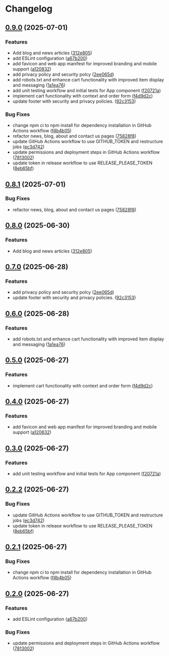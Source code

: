 # Changelog

## [0.9.0](https://github.com/SriKrushiArganicFarmingVarmiCompost/srikrushiarganicfarmingvarmicompost.github.io/compare/v0.8.1...v0.9.0) (2025-07-01)


### Features

* Add blog and news articles ([312e805](https://github.com/SriKrushiArganicFarmingVarmiCompost/srikrushiarganicfarmingvarmicompost.github.io/commit/312e805a643bde1d3a53b460c20b61f6a6f80d37))
* add ESLint configuration ([a67b200](https://github.com/SriKrushiArganicFarmingVarmiCompost/srikrushiarganicfarmingvarmicompost.github.io/commit/a67b20074b16a48f5d5c1d5dddf85f15eaca64bd))
* add favicon and web app manifest for improved branding and mobile support ([a120832](https://github.com/SriKrushiArganicFarmingVarmiCompost/srikrushiarganicfarmingvarmicompost.github.io/commit/a120832b34e39bd800afac9412343ca0e6d93996))
* add privacy policy and security polcy ([2ee065d](https://github.com/SriKrushiArganicFarmingVarmiCompost/srikrushiarganicfarmingvarmicompost.github.io/commit/2ee065d38591d3d735dc024c6433f5a913b47267))
* add robots.txt and enhance cart functionality with improved item display and messaging ([1a1ea76](https://github.com/SriKrushiArganicFarmingVarmiCompost/srikrushiarganicfarmingvarmicompost.github.io/commit/1a1ea76737d9403e4c17c4320870e6e6c3afa33c))
* add unit testing workflow and initial tests for App component ([f20721a](https://github.com/SriKrushiArganicFarmingVarmiCompost/srikrushiarganicfarmingvarmicompost.github.io/commit/f20721af91dada24e0bd1891df0244a143133799))
* implement cart functionality with context and order form ([f4d9d2c](https://github.com/SriKrushiArganicFarmingVarmiCompost/srikrushiarganicfarmingvarmicompost.github.io/commit/f4d9d2cc47a461d7deb1e1f84b796ae4d7b4d264))
* update footer with security and privacy policies. ([92c3153](https://github.com/SriKrushiArganicFarmingVarmiCompost/srikrushiarganicfarmingvarmicompost.github.io/commit/92c315317e5a1c52fb2eeaef2c15b5c66fa85951))


### Bug Fixes

* change npm ci to npm install for dependency installation in GitHub Actions workflow ([f4b4b05](https://github.com/SriKrushiArganicFarmingVarmiCompost/srikrushiarganicfarmingvarmicompost.github.io/commit/f4b4b054d789c28e6f6e8b88be9328660ba55580))
* refactor news, blog, about and contact us pages ([75828f8](https://github.com/SriKrushiArganicFarmingVarmiCompost/srikrushiarganicfarmingvarmicompost.github.io/commit/75828f83415e0f3230c841701cecbfc199e5ca47))
* update GitHub Actions workflow to use GITHUB_TOKEN and restructure jobs ([ec3d742](https://github.com/SriKrushiArganicFarmingVarmiCompost/srikrushiarganicfarmingvarmicompost.github.io/commit/ec3d74231934cba82d7f92c12f52e2ffbe993f1d))
* update permissions and deployment steps in GitHub Actions workflow ([7813002](https://github.com/SriKrushiArganicFarmingVarmiCompost/srikrushiarganicfarmingvarmicompost.github.io/commit/7813002180e58fbbef94f375ab869a0b4002408a))
* update token in release workflow to use RELEASE_PLEASE_TOKEN ([8eb65bf](https://github.com/SriKrushiArganicFarmingVarmiCompost/srikrushiarganicfarmingvarmicompost.github.io/commit/8eb65bfb89da1500940117c2eb8c992fb4d85232))

## [0.8.1](https://github.com/SriKrushiArganicFarmingVarmiCompost/srikrushiarganicfarmingvarmicompost.github.io/compare/v0.8.0...v0.8.1) (2025-07-01)


### Bug Fixes

* refactor news, blog, about and contact us pages ([75828f8](https://github.com/SriKrushiArganicFarmingVarmiCompost/srikrushiarganicfarmingvarmicompost.github.io/commit/75828f83415e0f3230c841701cecbfc199e5ca47))

## [0.8.0](https://github.com/SriKrushiArganicFarmingVarmiCompost/srikrushiarganicfarmingvarmicompost.github.io/compare/v0.7.0...v0.8.0) (2025-06-30)


### Features

* Add blog and news articles ([312e805](https://github.com/SriKrushiArganicFarmingVarmiCompost/srikrushiarganicfarmingvarmicompost.github.io/commit/312e805a643bde1d3a53b460c20b61f6a6f80d37))

## [0.7.0](https://github.com/SriKrushiArganicFarmingVarmiCompost/srikrushiarganicfarmingvarmicompost.github.io/compare/v0.6.0...v0.7.0) (2025-06-28)


### Features

* add privacy policy and security polcy ([2ee065d](https://github.com/SriKrushiArganicFarmingVarmiCompost/srikrushiarganicfarmingvarmicompost.github.io/commit/2ee065d38591d3d735dc024c6433f5a913b47267))
* update footer with security and privacy policies. ([92c3153](https://github.com/SriKrushiArganicFarmingVarmiCompost/srikrushiarganicfarmingvarmicompost.github.io/commit/92c315317e5a1c52fb2eeaef2c15b5c66fa85951))

## [0.6.0](https://github.com/SriKrushiArganicFarmingVarmiCompost/srikrushiarganicfarmingvarmicompost.github.io/compare/v0.5.0...v0.6.0) (2025-06-28)


### Features

* add robots.txt and enhance cart functionality with improved item display and messaging ([1a1ea76](https://github.com/SriKrushiArganicFarmingVarmiCompost/srikrushiarganicfarmingvarmicompost.github.io/commit/1a1ea76737d9403e4c17c4320870e6e6c3afa33c))

## [0.5.0](https://github.com/SriKrushiArganicFarmingVarmiCompost/srikrushiarganicfarmingvarmicompost.github.io/compare/v0.4.0...v0.5.0) (2025-06-27)


### Features

* implement cart functionality with context and order form ([f4d9d2c](https://github.com/SriKrushiArganicFarmingVarmiCompost/srikrushiarganicfarmingvarmicompost.github.io/commit/f4d9d2cc47a461d7deb1e1f84b796ae4d7b4d264))

## [0.4.0](https://github.com/SriKrushiArganicFarmingVarmiCompost/srikrushiarganicfarmingvarmicompost.github.io/compare/v0.3.0...v0.4.0) (2025-06-27)


### Features

* add favicon and web app manifest for improved branding and mobile support ([a120832](https://github.com/SriKrushiArganicFarmingVarmiCompost/srikrushiarganicfarmingvarmicompost.github.io/commit/a120832b34e39bd800afac9412343ca0e6d93996))

## [0.3.0](https://github.com/SriKrushiArganicFarmingVarmiCompost/srikrushiarganicfarmingvarmicompost.github.io/compare/v0.2.2...v0.3.0) (2025-06-27)


### Features

* add unit testing workflow and initial tests for App component ([f20721a](https://github.com/SriKrushiArganicFarmingVarmiCompost/srikrushiarganicfarmingvarmicompost.github.io/commit/f20721af91dada24e0bd1891df0244a143133799))

## [0.2.2](https://github.com/SriKrushiArganicFarmingVarmiCompost/srikrushiarganicfarmingvarmicompost.github.io/compare/v0.2.1...v0.2.2) (2025-06-27)


### Bug Fixes

* update GitHub Actions workflow to use GITHUB_TOKEN and restructure jobs ([ec3d742](https://github.com/SriKrushiArganicFarmingVarmiCompost/srikrushiarganicfarmingvarmicompost.github.io/commit/ec3d74231934cba82d7f92c12f52e2ffbe993f1d))
* update token in release workflow to use RELEASE_PLEASE_TOKEN ([8eb65bf](https://github.com/SriKrushiArganicFarmingVarmiCompost/srikrushiarganicfarmingvarmicompost.github.io/commit/8eb65bfb89da1500940117c2eb8c992fb4d85232))

## [0.2.1](https://github.com/SriKrushiArganicFarmingVarmiCompost/srikrushiarganicfarmingvarmicompost.github.io/compare/v0.2.0...v0.2.1) (2025-06-27)


### Bug Fixes

* change npm ci to npm install for dependency installation in GitHub Actions workflow ([f4b4b05](https://github.com/SriKrushiArganicFarmingVarmiCompost/srikrushiarganicfarmingvarmicompost.github.io/commit/f4b4b054d789c28e6f6e8b88be9328660ba55580))

## [0.2.0](https://github.com/SriKrushiArganicFarmingVarmiCompost/srikrushiarganicfarmingvarmicompost.github.io/compare/v0.1.0...v0.2.0) (2025-06-27)


### Features

* add ESLint configuration ([a67b200](https://github.com/SriKrushiArganicFarmingVarmiCompost/srikrushiarganicfarmingvarmicompost.github.io/commit/a67b20074b16a48f5d5c1d5dddf85f15eaca64bd))


### Bug Fixes

* update permissions and deployment steps in GitHub Actions workflow ([7813002](https://github.com/SriKrushiArganicFarmingVarmiCompost/srikrushiarganicfarmingvarmicompost.github.io/commit/7813002180e58fbbef94f375ab869a0b4002408a))
